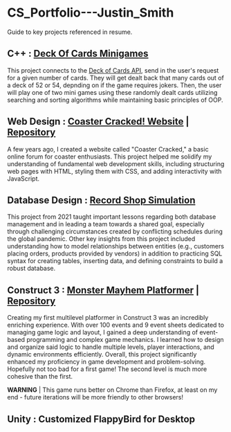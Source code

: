 # CS_Portfolio---Justin_Smith
Guide to key projects referenced in resume.

## C++ : [Deck Of Cards Minigames](https://github.com/jtsmith7248/Deck-Of-Cards-Game_ITCS-2550-Final)
  This project connects to the [Deck of Cards API](https://www.deckofcardsapi.com/), send in the user's request for a given number of cards. They will get dealt back that many cards out of a deck of 52 or 54, depnding on if the game requires jokers. Then, the user will play one of two mini games using these randomly dealt cards utilizing searching and sorting algorithms while maintaining basic principles of OOP. 


## Web Design : [Coaster Cracked! Website](https://jtsmith7248.github.io/CoasterCrackedWebsite/) | [Repository](https://github.com/jtsmith7248/CoasterCrackedWebsite/)
  A few years ago, I created a website called "Coaster Cracked," a basic online forum for coaster enthusiasts. This project helped me solidify my understanding of fundamental web development skills, including structuring web pages with HTML, styling them with CSS, and adding interactivity with JavaScript.

## Database Design : [Record Shop Simulation](https://github.com/jtsmith7248/RecordShop)
  This project from 2021 taught important lessons regarding both database management and in leading a team towards a shared goal, especially through challenging circumstances created by conflicting schedules during the global pandemic. Other key insights from this project included understanding how to model relationships between entities (e.g., customers placing orders, products provided by vendors) in addition to practicing SQL syntax for creating tables, inserting data, and defining constraints to build a robust database.

## Construct 3 : [Monster Mayhem Platformer](https://jtsmith7248.github.io/MonsterMayhem_Construct3/) | [Repository](https://github.com/jtsmith7248/MonsterMayhem_Construct3)
  Creating my first multilevel platformer in Construct 3 was an incredibly enriching experience. With over 100 events and 9 event sheets dedicated to managing game logic and layout, I gained a deep understanding of event-based programming and complex game mechanics. I learned how to design and organize said logic to handle multiple levels, player interactions, and dynamic environments efficiently. Overall, this project significantly enhanced my proficiency in game development and problem-solving. Hopefully not too bad for a first game! The second level is much more cohesive than the first. 
  
  **WARNING** | This game runs better on Chrome than Firefox, at least on my end - future iterations will be more friendly to other browsers!


## Unity : Customized FlappyBird for Desktop

